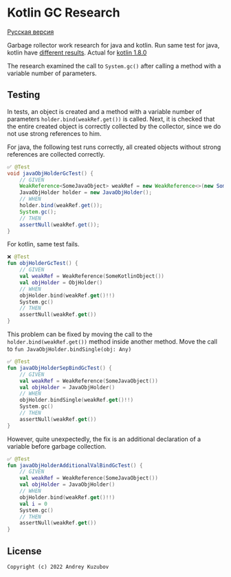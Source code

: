 # Kotlin GC Research

[Русская версия](./readme.md)

Garbage rollector work research for java and kotlin.
Run same test for java, kotlin have 
[different results](https://github.com/klee0kai/KotlinMemLeakResearch/actions/runs/3860669356/jobs/6581146165).
Actual for [kotlin 1.8.0](https://github.com/klee0kai/KotlinMemLeakResearch/actions/runs/3865810249/jobs/6589550437)

The research examined the call to `System.gc()`
after calling a method with a variable number of parameters.

## Testing

In tests, an object is created and a method with a variable number of parameters `holder.bind(weakRef.get())` is called.
Next, it is checked that the entire created object is correctly collected by the collector, since we do not use strong references to
him.

For java, the following test runs correctly, 
all created objects without strong references are collected correctly.

``` java
✅ @Test
void javaObjHolderGcTest() {
    // GIVEN
    WeakReference<SomeJavaObject> weakRef = new WeakReference<>(new SomeJavaObject());
    JavaObjHolder holder = new JavaObjHolder();
    // WHEN
    holder.bind(weakRef.get());
    System.gc();
    // THEN
    assertNull(weakRef.get());
}
```

For kotlin, same test fails.

```kotlin
❌ @Test
fun objHolderGcTest() {
    // GIVEN
    val weakRef = WeakReference(SomeKotlinObject())
    val objHolder = ObjHolder()
    // WHEN
    objHolder.bind(weakRef.get()!!)
    System.gc()
    // THEN
    assertNull(weakRef.get())
}
```

This problem can be fixed by moving the call to the `holder.bind(weakRef.get())` method inside another method.
Move the call to `fun JavaObjHolder.bindSingle(obj: Any)`

```kotlin
✅ @Test
fun javaObjHolderSepBindGcTest() {
    // GIVEN
    val weakRef = WeakReference(SomeJavaObject())
    val objHolder = JavaObjHolder()
    // WHEN
    objHolder.bindSingle(weakRef.get()!!)
    System.gc()
    // THEN
    assertNull(weakRef.get())
}
```

However, quite unexpectedly, the fix is an additional declaration of a variable before garbage collection.

```kotlin
✅ @Test
fun javaObjHolderAdditionalValBindGcTest() {
    // GIVEN
    val weakRef = WeakReference(SomeJavaObject())
    val objHolder = JavaObjHolder()
    // WHEN
    objHolder.bind(weakRef.get()!!)
    val i = 0
    System.gc()
    // THEN
    assertNull(weakRef.get())
}
```

## License

```
Copyright (c) 2022 Andrey Kuzubov
```


